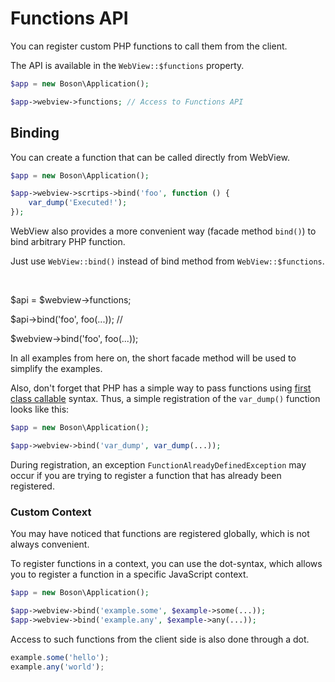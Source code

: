 # Functions API

You can register custom PHP functions to call them from the client.

The API is available in the `WebView::$functions` property.

```php
$app = new Boson\Application();

$app->webview->functions; // Access to Functions API
```


## Binding

You can create a function that can be called directly from WebView.

```php
$app = new Boson\Application();

$app->webview->scrtips->bind('foo', function () { 
    var_dump('Executed!');
});
```

<note>
WebView also provides a more convenient way (facade method <code>bind()</code>) 
to bind arbitrary PHP function.

Just use <code>WebView::bind()</code> instead of bind method
from <code>WebView::$functions</code>.

<p>&nbsp;</p>

<compare>
<code-block lang="php">
$api = $webview->functions;

$api->bind('foo', foo(...));
</code-block>
<code-block lang="php">
//

$webview->bind('foo', foo(...));
</code-block>
</compare>

In all examples from here on, the short facade method will
be used to simplify the examples.

</note>

Also, don't forget that PHP has a simple way to pass functions using 
[first class callable](https://www.php.net/manual/en/functions.first_class_callable_syntax.php) 
syntax. Thus, a simple registration of the `var_dump()` function looks like this:

```php
$app = new Boson\Application();

$app->webview->bind('var_dump', var_dump(...));
```

<warning>
During registration, an exception <code>FunctionAlreadyDefinedException</code> 
may occur if you are trying to register a function that has 
already been registered.
</warning>


### Custom Context

You may have noticed that functions are registered globally, 
which is not always convenient.

To register functions in a context, you can use the dot-syntax, which allows 
you to register a function in a specific JavaScript context.

```php
$app = new Boson\Application();

$app->webview->bind('example.some', $example->some(...));
$app->webview->bind('example.any', $example->any(...));
```

Access to such functions from the client side is also done through a dot.

```javascript
example.some('hello');
example.any('world');
```